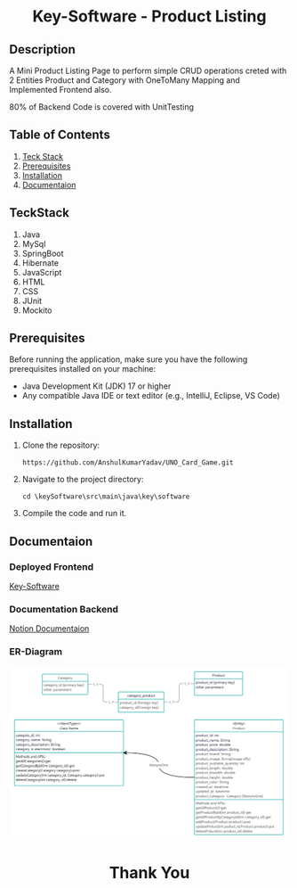 <h1 align="center"> Key-Software - Product Listing</h1>

## Description
A Mini Product Listing Page to perform simple CRUD operations creted with 2  Entities Product and Category with OneToMany Mapping and Implemented Frontend also.

80% of Backend Code is covered with UnitTesting

## Table of Contents
1. [Teck Stack](#techStack)
2. [Prerequisites](#prerequisites)
3. [Installation](#installation)
4. [Documentaion](#documentation)

## TeckStack
1. Java
2. MySql
3. SpringBoot
4. Hibernate
5. JavaScript
6. HTML
7. CSS
8. JUnit
9. Mockito

## Prerequisites
Before running the application, make sure you have the following prerequisites installed on your machine:
- Java Development Kit (JDK) 17 or higher
- Any compatible Java IDE or text editor (e.g., IntelliJ, Eclipse, VS Code)

## Installation
1. Clone the repository:
   ```
   https://github.com/AnshulKumarYadav/UNO_Card_Game.git
   ```
2. Navigate to the project directory: 
   ```
   cd \keySoftware\src\main\java\key\software
   ```
3. Compile the code and run it.

## Documentaion

### Deployed Frontend 
[Key-Software](https://key-software.netlify.app/)

### Documentation Backend
[Notion Documentaion](https://fourth-cotton-66b.notion.site/Key-Software-90409cc9ab9f49abb553055eaa11c7b5)

### ER-Diagram
![ER-Diagram](https://github.com/shoto2000/keySoftware/blob/Working/keySoftware2.png)

<h1 align="center"> Thank You</h1>
